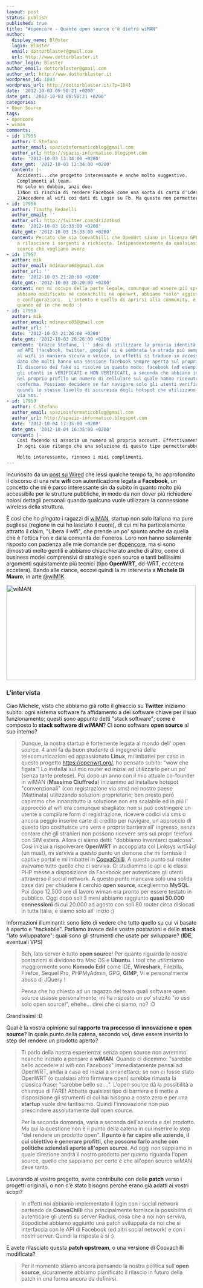 ```yaml
---
layout: post
status: publish
published: true
title: "#opencore - Quanto open source c'è dietro wiMAN"
author:
  display_name: Bl@ster
  login: Blaster
  email: dottorblaster@gmail.com
  url: http://www.dottorblaster.it
author_login: Blaster
author_email: dottorblaster@gmail.com
author_url: http://www.dottorblaster.it
wordpress_id: 1843
wordpress_url: http://dottorblaster.it/?p=1843
date: '2012-10-03 09:50:21 +0200'
date_gmt: '2012-10-03 08:50:21 +0200'
categories:
- Open Source
tags:
- opencore
- wiman
comments:
- id: 17955
  author: C.Stefano
  author_email: spazioinformaticoblog@gmail.com
  author_url: http://spazio-informatico.blogspot.com
  date: '2012-10-03 13:34:00 +0200'
  date_gmt: '2012-10-03 12:34:00 +0200'
  content: |-
    Accidenti...che progetto interessante e anche molto suggestivo.
    Complimenti al team.
    Ho solo un dubbio, anzi due.
    1)Non si rischia di rendere Facebook come una sorta di carta d'identità in internet??
    2)Accedere al wifi coi dati di Login su Fb. Ma questo non permetterebbe anche ai fake di accedervi?
- id: 17956
  author: Timothy Redaelli
  author_email: ''
  author_url: http://twitter.com/drizztbsd
  date: '2012-10-03 16:33:00 +0200'
  date_gmt: '2012-10-03 15:33:00 +0200'
  content: Peccato che sia CoovaChilli che OpenWrt siano in licenza GPL e questo obbliga
    a rilasciare i sorgenti a richiesta. Indipendentemente da qualsiasi policy open
    source che vogliano avere
- id: 17957
  author: mik
  author_email: mdimauro83@gmail.com
  author_url: ''
  date: '2012-10-03 21:20:00 +0200'
  date_gmt: '2012-10-03 20:20:00 +0200'
  content: non mi occupo della parte legale, comunque ad essere più specifici non
    abbiamo modificato nè coovachilli nè openwrt, abbiamo *solo* aggiunto alcuni script
    e configurazioni.  L'intento è quello di aprirsi alla community, è solo da capire
    quando ed in che modo :)
- id: 17958
  author: mik
  author_email: mdimauro83@gmail.com
  author_url: ''
  date: '2012-10-03 21:26:00 +0200'
  date_gmt: '2012-10-03 20:26:00 +0200'
  content: 'Grazie Stefano, l'' idea di utilizzare la propria identità digitale grazie
    ad API (facebook, twitter, google) ci è sembrata la strada più semplice per accedere
    al wifi in maniera sicura e veloce, in effetti si traduce in accesso in 1 click,
    dato che molti hanno una sessione facebook sempre aperta sul proprio smartphone.
    Il discorso dei fake si risolve in questo modo: facebook (ad esempio) distingue
    gli utenti in VERIFICATI e NON VERIFICATI, a seconda che abbiano inserito o meno
    nel proprio profilo un numero di cellulare sul quale hanno ricevuto un sms di
    conferma. Possiamo decidere se far navigare solo gli utenti verificati, sfruttando
    quindi lo stesso livello di sicurezza degli hotspot che utilizzano l''autenticazione
    via sms.'
- id: 17959
  author: C.Stefano
  author_email: spazioinformaticoblog@gmail.com
  author_url: http://spazio-informatico.blogspot.com
  date: '2012-10-04 17:35:00 +0200'
  date_gmt: '2012-10-04 16:35:00 +0200'
  content: |-
    Così facendo si associa un numero al proprio account. Effettivamente è un deterrente per gli account fake, sarebbero costretti a convalidare l'account con un numero che è associato a qualcuno/qualcosa
    In ogni caso ritengo che una soluzione di questo tipo permetterebbe anche ad utenti stranieri di accedere anche se il loro numero non è italiano.

    Molto interessante, rinnovo i miei complimenti.
---
```

<p>Incuriosito da un <a href="http://gadget.wired.it/news/mondo_computer/2012/08/03/wi-man-il-router-social-per-condividere-la-rete-con-i-propri-clienti-89234.html">post su Wired</a> che lessi qualche tempo fa, ho approfondito il discorso di una rete <strong>wifi</strong> con autenticazione legata a <strong>Facebook</strong>, un concetto che mi è parso interessante sin da subito in quanto molto più accessibile per le strutture pubbliche, in modo da non dover più richiedere noiosi dettagli personali quando qualcuno vuole utilizzare la connessione wireless della struttura.</p>
<p>È così che ho <em>pingato</em> i ragazzi di <a href="http://wiman.me/">wiMAN</a>, startup non solo italiana ma pure pugliese (regione in cui ho lasciato il cuore), di cui mi ha particolamente attratto il claim, "Libera il wifi", che prende un po' spunto anche da quella che è l'ottica Fon e dalla comunità dei Foneros. Loro non hanno solamente risposto con pazienza alle mie domande per <a href="http://dottorblaster.it/tag/opencore/">#opencore</a>, ma si sono dimostrati molto gentili e abbiamo chiacchierato anche di altro, come di business model comprensivi di strategie open source e tanti bellissimi argomenti squisitamente più tecnici (tipo <strong>OpenWRT</strong>, dd-WRT, eccetera eccetera). Bando alle ciance, eccovi quindi la mi intervista a <strong>Michele Di Mauro</strong>, in arte <a href="https://twitter.com/wiM1K">@wiM1K</a>.</p>
<p><img class="aligncenter" title="wiMAN" src="http://i47.tinypic.com/2md0web.jpg" alt="wiMAN" width="501" height="251" /></p>
<h3>L'intervista</h3>
<p>Ciao Michele, visto che abbiamo già rotto il ghiaccio su <strong>Twitter</strong> iniziamo subito: ogni sistema software fa affidamento a dei software chiave per il suo funzionamento; questi sono appunto detti "stack software"; come è composto lo <strong>stack software di wiMAN</strong>? Ci sono software <strong>open source</strong> al suo interno?</p>
<blockquote><p>Dunque, la nostra startup è fortemente legata al mondo dell' open source. 4 anni fa da buon studente di ingegneria delle telecomunicazioni ed appassionato <strong>Linux</strong>, mi imbattei per caso in questo progetto <a href="https://openwrt.org/" target="_blank">https://openwrt.org/</a>, ho pensato subito: "wow che figata"! Lo installai sul mio router ed iniziai ad utilizzarlo per un po' (senza tante pretese). Poi dopo un anno con il mio attuale co-founder in wiMAN (<strong>Massimo Ciuffreda</strong>) iniziammo ad installare hotspot "convenzionali" (con registrazione via sms) nel nostro paese (Mattinata) utilizzando soluzioni proprietarie; ben presto peró capimmo che innanzitutto la soluzione non era scalabile ed in piú l' approccio al wifi era comunque sbagliato: non si puó costringere un utente a compilare form di registrazione, ricevere codici via sms o ancora peggio inserire carte di credito per navigare, un approccio di questo tipo costituisce una vera e propria barriera all' ingresso, senza contare che gli stranieri non possono ricevere sms sui propri telefoni con SIM estera. Allora ci siamo detti: "dobbiamo inventarci qualcosa". Così iniziai a rispolverare <strong>OpenWRT</strong> in accoppiata col Linksys wrt54gl (un must), mi serviva a questo punto un demone che mi fornisse il captive portal e mi imbattei in <a href="http://coova.org/CoovaChilli">CoovaChilli</a>. A questo punto sul router avevamo tutto quello che ci serviva. Ci studiammo le api e le classi PHP messe a disposizione da Facebook per autenticare gli utenti attraverso il social network. A questo punto mancava solo una solida base dati per chiudere il cerchio <strong>open source</strong>, scegliemmo <strong>MySQL</strong>. Poi dopo 12.500 ore di lavoro wiman era pronto per essere testato in pubblico. Oggi dopo soli 3 mesi abbiamo raggiunto <strong>quasi 50.000 connessioni</strong> di cui 20.000 ad agosto con soli 80 router circa dislocati in tutta Italia, e siamo solo all' inizio :)</p></blockquote>
<p>Informazioni illuminanti: sono lieto di vedere che tutto quello su cui vi basate è aperto e "hackabile". Parliamo invece delle vostre postazioni e dello <strong>stack</strong> "lato sviluppatore": quali sono gli strumenti che usate per sviluppare? (<strong>IDE</strong>, eventuali VPS)</p>
<blockquote><p>Beh, lato server è tutto <strong>open source</strong>! Per quanto riguarda le nostre postazioni si dividono tra Mac OS e <strong>Ubuntu</strong>. I tool che utilizziamo maggiormente sono <strong>Komodo Edit</strong> come IDE, <strong>Wireshark</strong>, Filezilla, Firefox, Sequel Pro, PHPMyAdmin, GPG, <strong>GIMP</strong>, Vi e personalmente abuso di JQuery !</p>
<p>Pensa che ho chiesto ad un ragazzo del team quali software open source usasse personalmente, mi ha risposto un po' stizzito "io uso solo open source!", ehehe... direi che ci siamo, no? :D</p></blockquote>
<p>Grandissimi :D</p>
<p>Qual è la vostra opinione sul <strong>rapporto tra processo di innovazione e open source</strong>? In quale punto della catena, secondo voi, deve essere inserito lo step del rendere un prodotto aperto?</p>
<blockquote><p>Ti parlo della nostra esperienza: senza open source non avremmo neanche iniziato a pensare a <strong>wiMAN</strong>. Quando ci dicemmo: "sarebbe bello accedere al wifi con Facebook" immediatamente pensai ad OpenWRT, andai a casa ed iniziai a smanettarci; se non ci fosse stato OpenWRT (o qualsiasi altro firmware open) sarebbe rimasta la classica frase: "sarebbe bello se....". L'open source dà la possibilità a chiunque di FARE! Abbatte qualsiasi tipo di barriera e ti mette a disposizione gli strumenti di cui hai bisogno a costo zero e per una <strong>startup</strong> vuole dire tantissimo. Quindi l'innovazione non può prescindere assolutamente dall'open source.</p>
<p>Per la seconda domanda, varia a seconda dell'azienda e del prodotto. Ma qui la questione non è il punto della catena in cui inserire lo step "del rendere un prodotto open". <strong>Il punto è far capire alle aziende, il cui obiettivo è generare profitti, che possono farlo anche con politiche aziendali aperte all'open source</strong>. Ad oggi non sappiamo in quale direzione andrà il nostro prodotto per quanto riguarda l'open source, quello che sappiamo per certo è che all'open source wiMAN deve tanto.</p></blockquote>
<p>Lavorando al vostro progetto, avete contribuito con delle <strong>patch</strong> verso i progetti originali, o non c'è stato bisogno perché erano già adatti ai vostri scopi?</p>
<blockquote><p>In effetti noi abbiamo implementato il login con i social network partendo da <strong>CoovaChilli</strong> che principalmente fornisce la possibilità di autenticare gli utenti su server Radius, cosa che a noi non serviva, dopodiché abbiamo aggiunto una patch sviluppata da noi che si interfaccia con le API di Facebook (ed altri social network) e con i nostri server. Quindi la risposta è sí :)</p></blockquote>
<p>E avete rilasciato questa <strong>patch upstream</strong>, o una versione di Coovachilli modificata?</p>
<blockquote><p>Per il momento stiamo ancora pensando la nostra politica sull'<strong>open source</strong>, sicuramente abbiamo pianificato il rilascio in futuro della patch in una forma ancora da definirsi.</p></blockquote>

